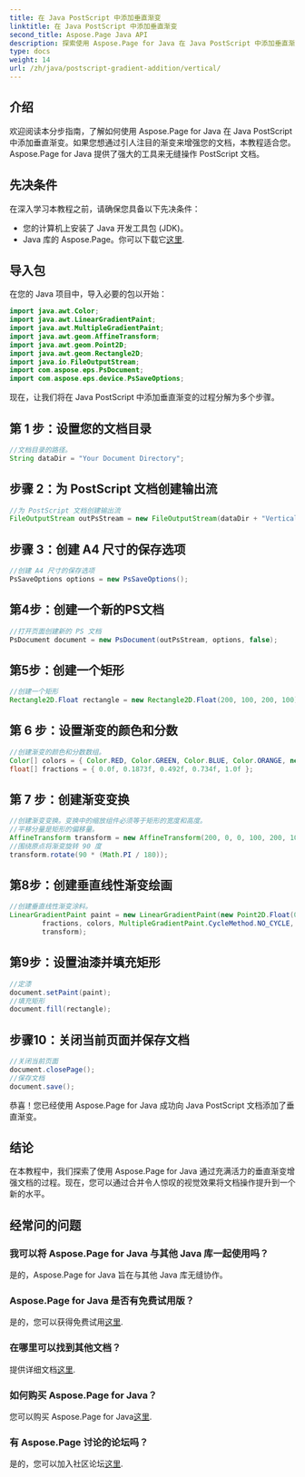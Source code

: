 ```yaml
---
title: 在 Java PostScript 中添加垂直渐变
linktitle: 在 Java PostScript 中添加垂直渐变
second_title: Aspose.Page Java API
description: 探索使用 Aspose.Page for Java 在 Java PostScript 中添加垂直渐变的分步指南。通过充满活力的视觉效果轻松增强您的文档。
type: docs
weight: 14
url: /zh/java/postscript-gradient-addition/vertical/
---
```

## 介绍
欢迎阅读本分步指南，了解如何使用 Aspose.Page for Java 在 Java PostScript 中添加垂直渐变。如果您想通过引人注目的渐变来增强您的文档，本教程适合您。 Aspose.Page for Java 提供了强大的工具来无缝操作 PostScript 文档。
## 先决条件
在深入学习本教程之前，请确保您具备以下先决条件：
- 您的计算机上安装了 Java 开发工具包 (JDK)。
-  Java 库的 Aspose.Page。你可以下载它[这里](https://releases.aspose.com/page/java/).
## 导入包
在您的 Java 项目中，导入必要的包以开始：
```java
import java.awt.Color;
import java.awt.LinearGradientPaint;
import java.awt.MultipleGradientPaint;
import java.awt.geom.AffineTransform;
import java.awt.geom.Point2D;
import java.awt.geom.Rectangle2D;
import java.io.FileOutputStream;
import com.aspose.eps.PsDocument;
import com.aspose.eps.device.PsSaveOptions;
```
现在，让我们将在 Java PostScript 中添加垂直渐变的过程分解为多个步骤。
## 第 1 步：设置您的文档目录
```java
//文档目录的路径。
String dataDir = "Your Document Directory";
```
## 步骤 2：为 PostScript 文档创建输出流
```java
//为 PostScript 文档创建输出流
FileOutputStream outPsStream = new FileOutputStream(dataDir + "VerticalGradient_outPS.ps");
```
## 步骤 3：创建 A4 尺寸的保存选项
```java
//创建 A4 尺寸的保存选项
PsSaveOptions options = new PsSaveOptions();
```
## 第4步：创建一个新的PS文档
```java
//打开页面创建新的 PS 文档
PsDocument document = new PsDocument(outPsStream, options, false);
```
## 第5步：创建一个矩形
```java
//创建一个矩形
Rectangle2D.Float rectangle = new Rectangle2D.Float(200, 100, 200, 100);
```
## 第 6 步：设置渐变的颜色和分数
```java
//创建渐变的颜色和分数数组。
Color[] colors = { Color.RED, Color.GREEN, Color.BLUE, Color.ORANGE, new Color(85, 107, 47) };
float[] fractions = { 0.0f, 0.1873f, 0.492f, 0.734f, 1.0f };
```
## 第 7 步：创建渐变变换
```java
//创建渐变变换。变换中的缩放组件必须等于矩形的宽度和高度。
//平移分量是矩形的偏移量。
AffineTransform transform = new AffineTransform(200, 0, 0, 100, 200, 100);
//围绕原点将渐变旋转 90 度
transform.rotate(90 * (Math.PI / 180));
```
## 第8步：创建垂直线性渐变绘画
```java
//创建垂直线性渐变涂料。
LinearGradientPaint paint = new LinearGradientPaint(new Point2D.Float(0, 0), new Point2D.Float(200, 100),
        fractions, colors, MultipleGradientPaint.CycleMethod.NO_CYCLE, MultipleGradientPaint.ColorSpaceType.SRGB,
        transform);
```
## 第9步：设置油漆并填充矩形
```java
//定漆
document.setPaint(paint);
//填充矩形
document.fill(rectangle);
```
## 步骤10：关闭当前页面并保存文档
```java
//关闭当前页面
document.closePage();
//保存文档
document.save();
```
恭喜！您已经使用 Aspose.Page for Java 成功向 Java PostScript 文档添加了垂直渐变。
## 结论
在本教程中，我们探索了使用 Aspose.Page for Java 通过充满活力的垂直渐变增强文档的过程。现在，您可以通过合并令人惊叹的视觉效果将文档操作提升到一个新的水平。
## 经常问的问题
### 我可以将 Aspose.Page for Java 与其他 Java 库一起使用吗？
是的，Aspose.Page for Java 旨在与其他 Java 库无缝协作。
### Aspose.Page for Java 是否有免费试用版？
是的，您可以获得免费试用[这里](https://releases.aspose.com/).
### 在哪里可以找到其他文档？
提供详细文档[这里](https://reference.aspose.com/page/java/).
### 如何购买 Aspose.Page for Java？
您可以购买 Aspose.Page for Java[这里](https://purchase.aspose.com/buy).
### 有 Aspose.Page 讨论的论坛吗？
是的，您可以加入社区论坛[这里](https://forum.aspose.com/c/page/39).